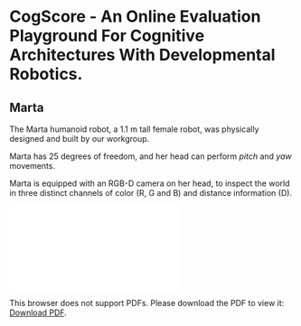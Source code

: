 # CogScore - An Online Evaluation Playground For Cognitive Architectures With Developmental Robotics.

## Marta

The Marta humanoid robot, a 1.1 m tall female robot, was physically designed and built by our workgroup. 

Marta has 25 degrees of freedom, and her head can perform *pitch* and *yaw* movements. 

Marta is equipped with an RGB-D camera on her head, to inspect the world in three distinct channels of color (R, G and B) and distance information (D).

<object data="figures/marta_view.pdf" type="application/pdf" width="700px" height="700px">
    <embed src="figures/marta_view.pdf">
        <p>This browser does not support PDFs. Please download the PDF to view it: <a href="figures/marta_view.pdf">Download PDF</a>.</p>
    </embed>
</object>